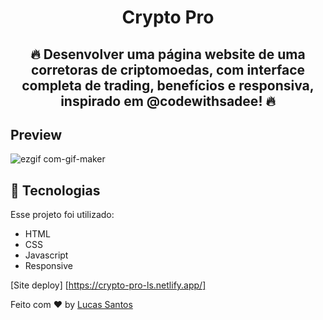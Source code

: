 
<strong><h1 align="center"> Crypto Pro</h1></strong>

<h2 align="center">🔥 Desenvolver uma página website de uma corretoras de criptomoedas, com interface completa de trading, benefícios e responsiva, inspirado em @codewithsadee!  🔥</h2>


## Preview


![ezgif com-gif-maker](https://github.com/lucassantosdl/crypto-pro/assets/113383301/214b72e6-2804-447e-b8e5-757018e2871e)


## :rocket: Tecnologias 

Esse projeto foi utilizado:

- HTML
- CSS
- Javascript
- Responsive



[Site deploy] [https://crypto-pro-ls.netlify.app/]

Feito com ♥ by [Lucas Santos](https://github.com/lucassantosdl)
